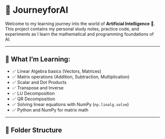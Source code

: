 # 🚀 JourneyforAI

Welcome to my learning journey into the world of **Artificial Intelligence** 🤖.  
This project contains my personal study notes, practice code, and experiments as I learn the mathematical and programming foundations of AI.

---

## 📘 What I’m Learning:

- ✅ Linear Algebra basics (Vectors, Matrices)
- ✅ Matrix operations (Addition, Subtraction, Multiplication)
- ✅ Scalar and Dot Products
- ✅ Transpose and Inverse
- ✅ LU Decomposition
- ✅ QR Decomposition
- ✅ Solving linear equations with NumPy (`np.linalg.solve`)
- ✅ Python and NumPy for matrix math

---

## 📁 Folder Structure
